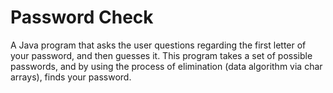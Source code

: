# Password Check
A Java program that asks the user questions regarding the first letter of your password, and then guesses it. This program takes a set of possible passwords, and by using the process of elimination (data algorithm via char arrays), finds your password.
